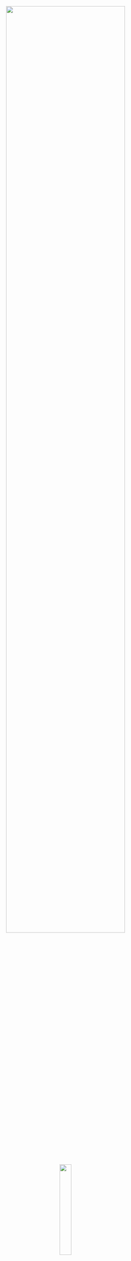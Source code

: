 <div align="center">
<img width="80%" src= "https://readme-typing-svg.demolab.com?font=Fira+Code&size=35&pause=1200&color=ffffff&center=true&width=435&lines=valentia">
</div>

<div align="center">
   <img width="25%" src="https://komarev.com/ghpvc/?username=valentias&color=070000">
</div>

#

<div align="center">
  <img src="https://lanyard.kyrie25.me/api/341592492224806914?decoration=true&useDisplayName=true&animationDuration=2s&waveColor=7ea1f3&imgStyle=square&imgBorderRadius=16px&&bg=DD272700&idleMessage=Nothingness" width="45%" style="vertical-align: top;">
